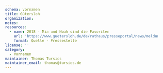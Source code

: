 ```yaml
---
schema: vornamen
title: Gütersloh
organization: 
notes: 
resources:
  - name: 2018 - Mia und Noah sind die Favoriten
    url: 'https://www.guetersloh.de/de/rathaus/presseportal/news/meldungen/vornamen-04-01-2019.php'
    format: Quelle - Pressestelle
license: ''
category:
  - Vornamen
maintainer: Thomas Tursics
maintainer_email: thomas@tursics.de
---
```

